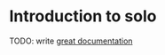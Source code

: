 # Introduction to solo

TODO: write [great documentation](http://jacobian.org/writing/what-to-write/)
